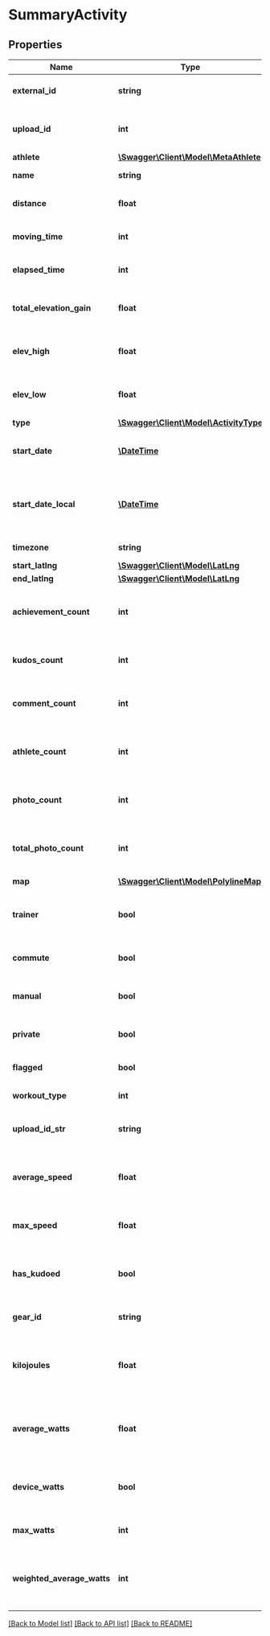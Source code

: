 # SummaryActivity

## Properties
Name | Type | Description | Notes
------------ | ------------- | ------------- | -------------
**external_id** | **string** | The identifier provided at upload time | [optional] 
**upload_id** | **int** | The identifier of the upload that resulted in this activity | [optional] 
**athlete** | [**\Swagger\Client\Model\MetaAthlete**](MetaAthlete.md) |  | [optional] 
**name** | **string** | The name of the activity | [optional] 
**distance** | **float** | The activity&#x27;s distance, in meters | [optional] 
**moving_time** | **int** | The activity&#x27;s moving time, in seconds | [optional] 
**elapsed_time** | **int** | The activity&#x27;s elapsed time, in seconds | [optional] 
**total_elevation_gain** | **float** | The activity&#x27;s total elevation gain. | [optional] 
**elev_high** | **float** | The activity&#x27;s highest elevation, in meters | [optional] 
**elev_low** | **float** | The activity&#x27;s lowest elevation, in meters | [optional] 
**type** | [**\Swagger\Client\Model\ActivityType**](ActivityType.md) |  | [optional] 
**start_date** | [**\DateTime**](\DateTime.md) | The time at which the activity was started. | [optional] 
**start_date_local** | [**\DateTime**](\DateTime.md) | The time at which the activity was started in the local timezone. | [optional] 
**timezone** | **string** | The timezone of the activity | [optional] 
**start_latlng** | [**\Swagger\Client\Model\LatLng**](LatLng.md) |  | [optional] 
**end_latlng** | [**\Swagger\Client\Model\LatLng**](LatLng.md) |  | [optional] 
**achievement_count** | **int** | The number of achievements gained during this activity | [optional] 
**kudos_count** | **int** | The number of kudos given for this activity | [optional] 
**comment_count** | **int** | The number of comments for this activity | [optional] 
**athlete_count** | **int** | The number of athletes for taking part in a group activity | [optional] 
**photo_count** | **int** | The number of Instagram photos for this activity | [optional] 
**total_photo_count** | **int** | The number of Instagram and Strava photos for this activity | [optional] 
**map** | [**\Swagger\Client\Model\PolylineMap**](PolylineMap.md) |  | [optional] 
**trainer** | **bool** | Whether this activity was recorded on a training machine | [optional] 
**commute** | **bool** | Whether this activity is a commute | [optional] 
**manual** | **bool** | Whether this activity was created manually | [optional] 
**private** | **bool** | Whether this activity is private | [optional] 
**flagged** | **bool** | Whether this activity is flagged | [optional] 
**workout_type** | **int** | The activity&#x27;s workout type | [optional] 
**upload_id_str** | **string** | The unique identifier of the upload in string format | [optional] 
**average_speed** | **float** | The activity&#x27;s average speed, in meters per second | [optional] 
**max_speed** | **float** | The activity&#x27;s max speed, in meters per second | [optional] 
**has_kudoed** | **bool** | Whether the logged-in athlete has kudoed this activity | [optional] 
**gear_id** | **string** | The id of the gear for the activity | [optional] 
**kilojoules** | **float** | The total work done in kilojoules during this activity. Rides only | [optional] 
**average_watts** | **float** | Average power output in watts during this activity. Rides only | [optional] 
**device_watts** | **bool** | Whether the watts are from a power meter, false if estimated | [optional] 
**max_watts** | **int** | Rides with power meter data only | [optional] 
**weighted_average_watts** | **int** | Similar to Normalized Power. Rides with power meter data only | [optional] 

[[Back to Model list]](../../README.md#documentation-for-models) [[Back to API list]](../../README.md#documentation-for-api-endpoints) [[Back to README]](../../README.md)

